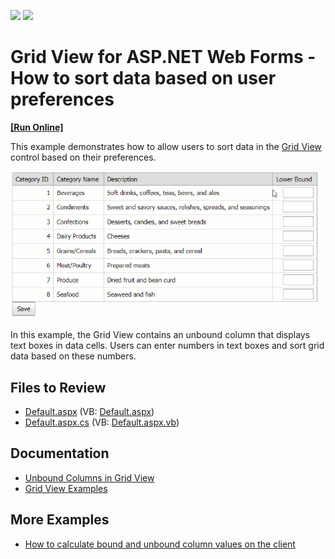 <!-- default badges list -->
[![](https://img.shields.io/badge/Open_in_DevExpress_Support_Center-FF7200?style=flat-square&logo=DevExpress&logoColor=white)](https://supportcenter.devexpress.com/ticket/details/E2245)
[![](https://img.shields.io/badge/📖_How_to_use_DevExpress_Examples-e9f6fc?style=flat-square)](https://docs.devexpress.com/GeneralInformation/403183)
<!-- default badges end -->
# Grid View for ASP.NET Web Forms - How to sort data based on user preferences
<!-- run online -->
**[[Run Online]](https://codecentral.devexpress.com/e2245/)**
<!-- run online end -->
This example demonstrates how to allow users to sort data in the [Grid View](https://docs.devexpress.com/AspNet/5823/components/grid-view) control based on their preferences. 

![Sort Grid Data](sort-by-user-preferences.gif)

In this example, the Grid View contains an unbound column that displays text boxes in data cells. Users can enter numbers in text boxes and sort grid data based on these numbers.

## Files to Review

* [Default.aspx](./CS/Default.aspx) (VB: [Default.aspx](./VB/Default.aspx))
* [Default.aspx.cs](./CS/Default.aspx.cs) (VB: [Default.aspx.vb](./VB/Default.aspx.vb))

## Documentation

- [Unbound Columns in Grid View](https://docs.devexpress.com/AspNet/3732/components/grid-view/concepts/data-representation-basics/columns/unbound-columns)
- [Grid View Examples](https://docs.devexpress.com/AspNet/3768/components/grid-view/examples)

## More Examples

- [How to calculate bound and unbound column values on the client](https://github.com/DevExpress-Examples/asp-net-web-forms-grid-calculate-bound-and-unbound-column-values)
